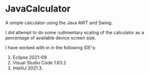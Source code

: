 # JavaCalculator
A simple calculator using the Java AWT and Swing.

I did attempt to do some rudimentary scaling of the calculator as a percentage of available device screen size.

I have worked with in in the following IDE's:

1.  Eclipse 2021-09
1.  Visual Studio Code 1.63.2
1.  IntelliJ 2021.3.